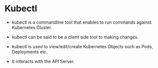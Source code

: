 # Kubectl 

- kubectl is a commandline tool that enables to run commands against Kubernetes Cluster.
- kubectl can be said to be a client side tool to making changes.
- kubectl is used to view/edit/create Kubernetes Objects such as Pods, Deployments etc.

- It interacts with the API Server.
